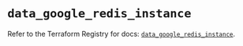 # `data_google_redis_instance`

Refer to the Terraform Registry for docs: [`data_google_redis_instance`](https://registry.terraform.io/providers/hashicorp/google/6.4.0/docs/data-sources/redis_instance).
